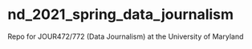 # nd_2021_spring_data_journalism
Repo for JOUR472/772 (Data Journalism) at the University of Maryland
